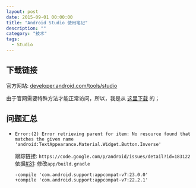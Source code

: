 ```yaml
---
layout: post
date: 2015-09-01 00:00:00
title: "Android Studio 使用笔记"
description: ""
category: "技术"
tags: 
  - Studio
---
```


## 下载链接

官方网站: [developer.android.com/tools/studio](http://developer.android.com/tools/studio/index.html)

由于官网需要特殊方法才能正常访问，所以，我是从 [这里下载](http://android-studio.org/) 的；

## 问题汇总

*   `Error:(2) Error retrieving parent for item: No resource found that matches the given name 'android:TextAppearance.Material.Widget.Button.Inverse'`

    跟踪链接: `https://code.google.com/p/android/issues/detail?id=183122`
    依据[#31](https://code.google.com/p/android/issues/detail?id=183122#c31): 修改`app/build.gradle`

        -compile 'com.android.support:appcompat-v7:23.0.0'
        +compile 'com.android.support:appcompat-v7:22.2.1'
